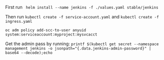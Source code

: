 
First run ``` helm install --name jenkins -f ./values.yaml stable/jenkins```

Then run ```kubectl create -f service-account.yaml``` and ```kubectl create -f ingress.yaml```

```oc adm policy add-scc-to-user anyuid system:serviceaccount:myproject:mysvcacct```


Get the admin pass by running: ```printf $(kubectl get secret --namespace management jenkins -o jsonpath="{.data.jenkins-admin-password}" | base64 --decode);echo```
